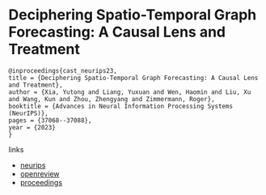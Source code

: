 # Deciphering Spatio-Temporal Graph Forecasting: A Causal Lens and Treatment

```
@inproceedings{cast_neurips23,
title = {Deciphering Spatio-Temporal Graph Forecasting: A Causal Lens and Treatment},
author = {Xia, Yutong and Liang, Yuxuan and Wen, Haomin and Liu, Xu and Wang, Kun and Zhou, Zhengyang and Zimmermann, Roger},
booktitle = {Advances in Neural Information Processing Systems (NeurIPS)},
pages = {37068--37088},
year = {2023}
}
```

links
- [neurips](https://nips.cc/Conferences/2023/Schedule?showEvent=73036)
- [openreview](https://openreview.net/forum?id=17Zkztjlgt)
- [proceedings](https://papers.nips.cc//paper_files/paper/2023/hash/74fa3651b41560e1c7555e0958c70333-Abstract-Conference.html)
